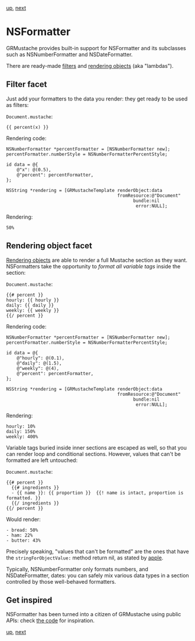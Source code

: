 [up](../../../../GRMustache#documentation), [next](sample_code)

NSFormatter
===========

GRMustache provides built-in support for NSFormatter and its subclasses such as NSNumberFormatter and NSDateFormatter.

There are ready-made [filters](filters.md) and [rendering objects](rendering_objects.md) (aka "lambdas").


Filter facet
------------

Just add your formatters to the data you render: they get ready to be used as filters:

`Document.mustache`:

    {{ percent(x) }}

Rendering code:

```objc
NSNumberFormatter *percentFormatter = [NSNumberFormatter new];
percentFormatter.numberStyle = NSNumberFormatterPercentStyle;

id data = @{
    @"x": @(0.5),
    @"percent": percentFormatter,
};

NSString *rendering = [GRMustacheTemplate renderObject:data
                                          fromResource:@"Document"
                                                bundle:nil
                                                 error:NULL];
```

Rendering:

    50%


Rendering object facet
----------------------

[Rendering objects](rendering_objects.md) are able to render a full Mustache section as they want. NSFormatters take the opportunity to *format all variable tags* inside the section:

`Document.mustache`:

    {{# percent }}
    hourly: {{ hourly }}
    daily: {{ daily }}
    weekly: {{ weekly }}
    {{/ percent }}

Rendering code:

```objc
NSNumberFormatter *percentFormatter = [NSNumberFormatter new];
percentFormatter.numberStyle = NSNumberFormatterPercentStyle;

id data = @{
    @"hourly": @(0.1),
    @"daily": @(1.5),
    @"weekly": @(4),
    @"percent": percentFormatter,
};

NSString *rendering = [GRMustacheTemplate renderObject:data
                                          fromResource:@"Document"
                                                bundle:nil
                                                 error:NULL];
```

Rendering:

    hourly: 10%
    daily: 150%
    weekly: 400%

Variable tags buried inside inner sections are escaped as well, so that you can render loop and conditional sections. However, values that can't be formatted are left untouched:

`Document.mustache`:

    {{# percent }}
      {{# ingredients }}
      - {{ name }}: {{ proportion }}  {{! name is intact, proportion is formatted. }}
      {{/ ingredients }}
    {{/ percent }}

Would render:

    - bread: 50%
    - ham: 22%
    - butter: 43%

Precisely speaking, "values that can't be formatted" are the ones that have the `stringForObjectValue:` method return nil, as stated by [apple](https://developer.apple.com/library/mac/#documentation/Cocoa/Reference/Foundation/Classes/NSFormatter_Class/Reference/Reference.html#//apple_ref/occ/instm/NSFormatter/stringForObjectValue:).

Typically, NSNumberFormatter only formats numbers, and NSDateFormatter, dates: you can safely mix various data types in a section controlled by those well-behaved formatters.



Get inspired
------------

NSFormatter has been turned into a citizen of GRMustache using public APIs: check [the code](../src/classes/NSFormatter%2BGRMustache.m) for inspiration.

[up](../../../../GRMustache#documentation), [next](sample_code)
